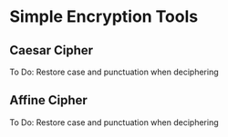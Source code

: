 # Simple Encryption Tools
## Caesar Cipher
To Do:
Restore case and punctuation when deciphering
## Affine Cipher
To Do:
Restore case and punctuation when deciphering
